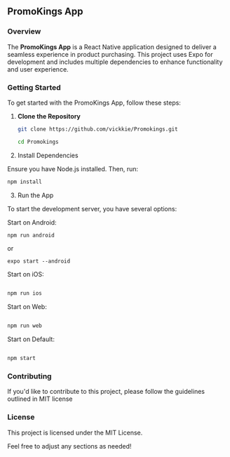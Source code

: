 ## PromoKings App

### Overview

The **PromoKings App** is a React Native application designed to deliver a seamless experience in product purchasing. This project uses Expo for development and includes multiple dependencies to enhance functionality and user experience.

### Getting Started

To get started with the PromoKings App, follow these steps:

1. **Clone the Repository**

   ```bash
   git clone https://github.com/vickkie/Promokings.git

   cd Promokings
   ```

2. Install Dependencies

Ensure you have Node.js installed. Then, run:

```bash
npm install

```

3. Run the App

To start the development server, you have several options:

Start on Android:

```bash
npm run android

```

or

```
expo start --android

```

Start on iOS:

```bash

npm run ios

```

Start on Web:

```bash

npm run web
```

Start on Default:

```bash

npm start


```

### Contributing

If you'd like to contribute to this project, please follow the guidelines outlined in MIT license

### License

This project is licensed under the MIT License.

Feel free to adjust any sections as needed!
